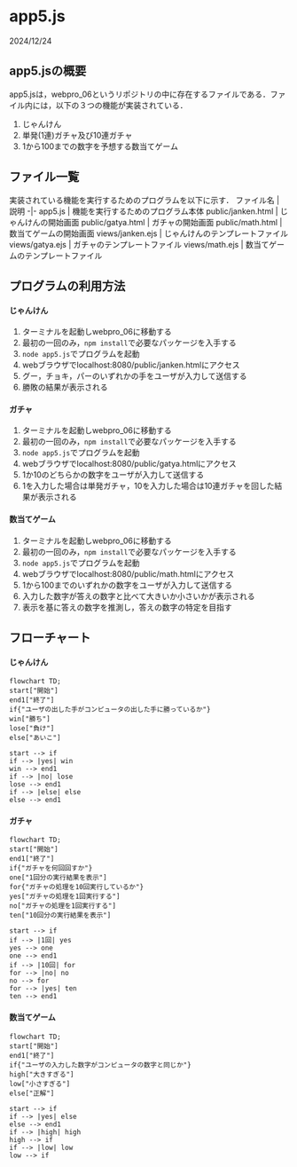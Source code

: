 # app5.js
2024/12/24
## app5.jsの概要
app5.jsは，webpro_06というリポジトリの中に存在するファイルである．ファイル内には，以下の３つの機能が実装されている．
1. じゃんけん
1. 単発(1連)ガチャ及び10連ガチャ
1. 1から100までの数字を予想する数当てゲーム
## ファイル一覧
実装されている機能を実行するためのプログラムを以下に示す．
ファイル名 | 説明
-|-
app5.js | 機能を実行するためのプログラム本体
public/janken.html | じゃんけんの開始画面
public/gatya.html | ガチャの開始画面
public/math.html | 数当てゲームの開始画面
views/janken.ejs | じゃんけんのテンプレートファイル
views/gatya.ejs | ガチャのテンプレートファイル
views/math.ejs | 数当てゲームのテンプレートファイル

## プログラムの利用方法
#### じゃんけん
1. ターミナルを起動しwebpro_06に移動する
1. 最初の一回のみ，```npm install```で必要なパッケージを入手する
1. ```node app5.js```でプログラムを起動
1. webブラウザでlocalhost:8080/public/janken.htmlにアクセス
1. グー，チョキ，パーのいずれかの手をユーザが入力して送信する
1. 勝敗の結果が表示される
#### ガチャ
1. ターミナルを起動しwebpro_06に移動する
1. 最初の一回のみ，```npm install```で必要なパッケージを入手する
1. ```node app5.js```でプログラムを起動
1. webブラウザでlocalhost:8080/public/gatya.htmlにアクセス
1. 1か10のどちらかの数字をユーザが入力して送信する
1. 1を入力した場合は単発ガチャ，10を入力した場合は10連ガチャを回した結果が表示される
#### 数当てゲーム
1. ターミナルを起動しwebpro_06に移動する
1. 最初の一回のみ，```npm install```で必要なパッケージを入手する
1. ```node app5.js```でプログラムを起動
1. webブラウザでlocalhost:8080/public/math.htmlにアクセス
1. 1から100までのいずれかの数字をユーザが入力して送信する
1. 入力した数字が答えの数字と比べて大きいか小さいかが表示される
1. 表示を基に答えの数字を推測し，答えの数字の特定を目指す

## フローチャート
#### じゃんけん
```mermaid
flowchart TD;
start["開始"]
end1["終了"]
if{"ユーザの出した手がコンピュータの出した手に勝っているか"}
win["勝ち"]
lose["負け"]
else["あいこ"]

start --> if
if --> |yes| win
win --> end1
if --> |no| lose
lose --> end1
if --> |else| else
else --> end1
```

#### ガチャ
```mermaid
flowchart TD;
start["開始"]
end1["終了"]
if{"ガチャを何回回すか"}
one["1回分の実行結果を表示"]
for{"ガチャの処理を10回実行しているか"}
yes["ガチャの処理を1回実行する"]
no["ガチャの処理を1回実行する"]
ten["10回分の実行結果を表示"]

start --> if
if --> |1回| yes
yes --> one
one --> end1
if --> |10回| for
for --> |no| no
no --> for
for --> |yes| ten
ten --> end1
```

#### 数当てゲーム
```mermaid
flowchart TD;
start["開始"]
end1["終了"]
if{"ユーザの入力した数字がコンピュータの数字と同じか"}
high["大きすぎる"]
low["小さすぎる"]
else["正解"]

start --> if
if --> |yes| else
else --> end1
if --> |high| high
high --> if
if --> |low| low
low --> if
```


